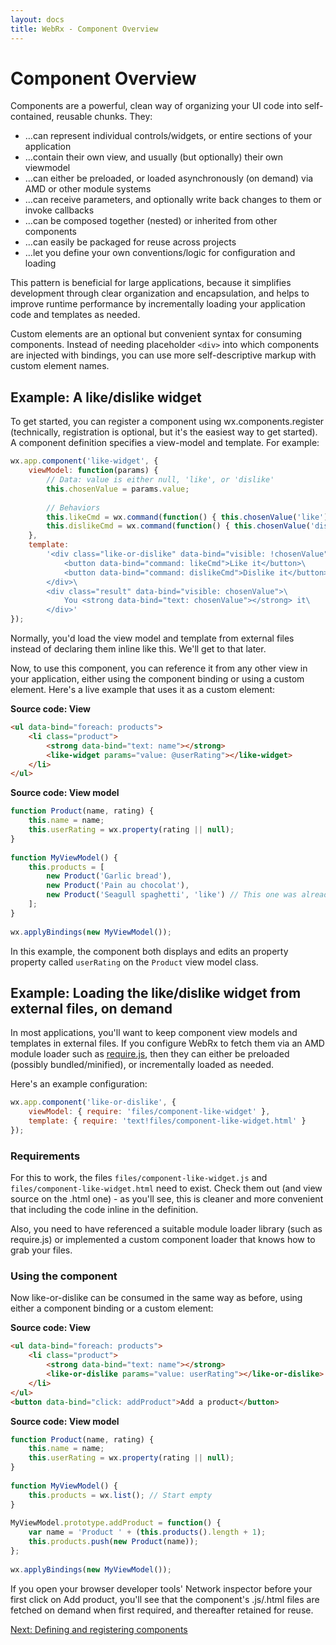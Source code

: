 ```yaml
---
layout: docs
title: WebRx - Component Overview
---
```

# Component Overview

Components are a powerful, clean way of organizing your UI code into self-contained, reusable chunks. They:

- …can represent individual controls/widgets, or entire sections of your application
- …contain their own view, and usually (but optionally) their own viewmodel
- …can either be preloaded, or loaded asynchronously (on demand) via AMD or other module systems
- …can receive parameters, and optionally write back changes to them or invoke callbacks
- …can be composed together (nested) or inherited from other components
- …can easily be packaged for reuse across projects
- …let you define your own conventions/logic for configuration and loading

This pattern is beneficial for large applications, because it simplifies development through 
clear organization and encapsulation, and helps to improve runtime performance by incrementally 
loading your application code and templates as needed.

Custom elements are an optional but convenient syntax for consuming components. Instead of needing 
placeholder <code>&lt;div&gt;</code> into which components are injected with bindings, you can use more self-descriptive 
markup with custom element names. 

## Example: A like/dislike widget

To get started, you can register a component using wx.components.register (technically, registration is optional, 
but it's the easiest way to get started). A component definition specifies a view-model and template. For example:

```javascript
wx.app.component('like-widget', {
    viewModel: function(params) {
        // Data: value is either null, 'like', or 'dislike'
        this.chosenValue = params.value;
         
        // Behaviors
        this.likeCmd = wx.command(function() { this.chosenValue('like'); }, this);
        this.dislikeCmd = wx.command(function() { this.chosenValue('dislike'); }, this);
    },
    template:
        '<div class="like-or-dislike" data-bind="visible: !chosenValue">\
            <button data-bind="command: likeCmd">Like it</button>\
            <button data-bind="command: dislikeCmd">Dislike it</button>\
        </div>\
        <div class="result" data-bind="visible: chosenValue">\
            You <strong data-bind="text: chosenValue"></strong> it\
        </div>'
});

```

Normally, you'd load the view model and template from external files instead of declaring them inline like this. We'll get to that later.

Now, to use this component, you can reference it from any other view in your application, either using the 
component binding or using a custom element. Here's a live example that uses it as a custom element:

<div class="panel panel-default" id="component-example1">
	<div class="panel-body">
		<ul data-bind="foreach: products">
			<li style="list-style: none" class="product">
				<strong data-bind="text: name"></strong>
				<like-widget params="value: @userRating"></like-widget>
			</li>
		</ul>
	</div>
</div>
  
<script type="text/javascript">
wx.app.component('like-widget', {
    viewModel: function(params) {
        // Data: value is either null, 'like', or 'dislike'
        this.chosenValue = params.value;
         
        // Behaviors
        this.likeCmd = wx.command(function() { this.chosenValue('like'); }, this);
        this.dislikeCmd = wx.command(function() { this.chosenValue('dislike'); }, this);
    },
    template:
        '<div class="like-or-dislike" data-bind="visible: !chosenValue">\
            <button data-bind="command: likeCmd">Like it</button>\
            <button data-bind="command: dislikeCmd">Dislike it</button>\
        </div>\
        <div class="result" data-bind="visible: chosenValue">\
            You <strong data-bind="text: chosenValue"></strong> it\
        </div>'
});

function Product(name, rating) {
    this.name = name;
    this.userRating = wx.property(rating || null);
}
 
function MyViewModel() {
    this.products = [
        new Product('Garlic bread'),
        new Product('Pain au chocolat'),
        new Product('Seagull spaghetti', 'like') // This one was already 'liked'
    ];
}

wx.applyBindings(new MyViewModel(), document.getElementById('component-example1'));
</script>


**Source code: View**

```html
<ul data-bind="foreach: products">
    <li class="product">
        <strong data-bind="text: name"></strong>
        <like-widget params="value: @userRating"></like-widget>
    </li>
</ul>
```

**Source code: View model**

```javascript
function Product(name, rating) {
    this.name = name;
    this.userRating = wx.property(rating || null);
}
 
function MyViewModel() {
    this.products = [
        new Product('Garlic bread'),
        new Product('Pain au chocolat'),
        new Product('Seagull spaghetti', 'like') // This one was already 'liked'
    ];
}
 
wx.applyBindings(new MyViewModel());
```

In this example, the component both displays and edits an property property called <code>userRating</code> on the <code>Product</code> view model class.

## Example: Loading the like/dislike widget from external files, on demand

In most applications, you'll want to keep component view models and templates in external files. 
If you configure WebRx to fetch them via an AMD module loader such as [require.js](http://requirejs.org/), then they 
can either be preloaded (possibly bundled/minified), or incrementally loaded as needed.

Here's an example configuration:

```javascript
wx.app.component('like-or-dislike', {
    viewModel: { require: 'files/component-like-widget' },
    template: { require: 'text!files/component-like-widget.html' }
});
```

### Requirements

For this to work, the files <code>files/component-like-widget.js</code> and <code>files/component-like-widget.html</code>
need to exist. Check them out (and view source on the .html one) - as you'll see, this is 
cleaner and more convenient that including the code inline in the definition.

Also, you need to have referenced a suitable module loader library (such as require.js) or 
implemented a custom component loader that knows how to grab your files.

### Using the component

Now like-or-dislike can be consumed in the same way as before, using either a component binding or a custom element:

**Source code: View**

```html
<ul data-bind="foreach: products">
    <li class="product">
        <strong data-bind="text: name"></strong>
        <like-or-dislike params="value: userRating"></like-or-dislike>
    </li>
</ul>
<button data-bind="click: addProduct">Add a product</button>
```

**Source code: View model**

```javascript
function Product(name, rating) {
    this.name = name;
    this.userRating = wx.property(rating || null);
}
 
function MyViewModel() {
    this.products = wx.list(); // Start empty
}
 
MyViewModel.prototype.addProduct = function() {
    var name = 'Product ' + (this.products().length + 1);
    this.products.push(new Product(name));
};
 
wx.applyBindings(new MyViewModel());
```

If you open your browser developer tools' Network inspector before your first click on Add product, 
you'll see that the component's .js/.html files are fetched on demand when first required, and thereafter retained for reuse.

<a class="next-topic" href="/docs/component-registration.html#start">Next: Defining and registering components</a>